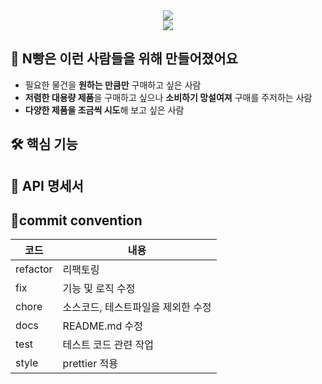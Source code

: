
<div align="center">
   <img src='https://capsule-render.vercel.app/api?type=slice&&color=0:4e6fff,100:49077c&height=180&section=header&text=N빵&fontColor=C4BEE2&fontSize=80&desc=동네&nbsp;기반&nbsp;소분거래&nbsp;플랫폼&nbsp;&animation=fadeIn&fontAlign=80&fontAlignY=15&descAlign=80&descAlignY=45&rotate=10'/>
<br/>
</div>

<div align="center">
   <img src='https://github.com/SWM-ChocoBread/N_bread_Server/assets/70741257/2930f78b-101a-4943-bf3c-6c34f4573f88'/>
<br/>
</div>

## 🔑 N빵은 이런 사람들을 위해 만들어졌어요
+ 필요한 물건을 **원하는 만큼만** 구매하고 싶은 사람
+ **저렴한 대용량 제품**을 구매하고 싶으나 **소비하기 망설여져** 구매를 주저하는 사람
+ **다양한 제품을 조금씩 시도**해 보고 싶은 사람

## 🛠️ 핵심 기능


## 📑 API 명세서



## 📌commit convention
코드|내용|
---|---|
refactor|리팩토링|
fix|기능 및 로직 수정|
chore|소스코드, 테스트파일을 제외한 수정|
docs|README.md 수정|
test|테스트 코드 관련 작업|
style|prettier 적용|
